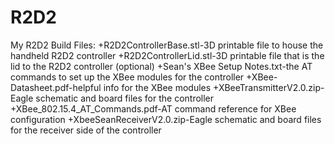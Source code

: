 # R2D2
My R2D2 Build Files:
+R2D2ControllerBase.stl-3D printable file to house the handheld R2D2 controller
+R2D2ControllerLid.stl-3D printable file that is the lid to the R2D2 controller (optional)
+Sean's XBee Setup Notes.txt-the AT commands to set up the XBee modules for the controller
+XBee-Datasheet.pdf-helpful info for the XBee modules
+XBeeTransmitterV2.0.zip-Eagle schematic and board files for the controller
+XBee_802.15.4_AT_Commands.pdf-AT command reference for XBee configuration
+XbeeSeanReceiverV2.0.zip-Eagle schematic and board files for the receiver side of the controller
